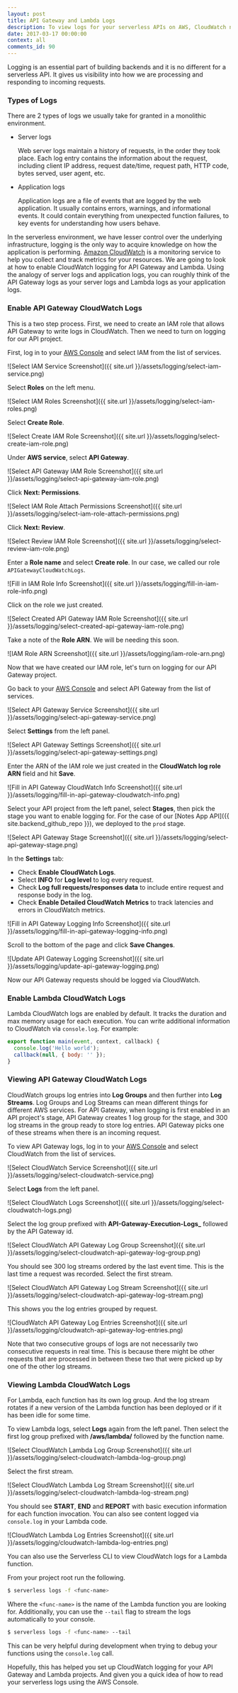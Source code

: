 ```yaml
---
layout: post
title: API Gateway and Lambda Logs
description: To view logs for your serverless APIs on AWS, CloudWatch needs to be enabled for API Gateway and Lambda. CloudWatch logs are ordered by Log Groups and Log Stream. Lambda CloudWatch logs can also be viewed using the Serverless CLI with the “serverless logs” command.
date: 2017-03-17 00:00:00
context: all
comments_id: 90
---
```


Logging is an essential part of building backends and it is no different for a serverless API. It gives us visibility into how we are processing and responding to incoming requests.


### Types of Logs

There are 2 types of logs we usually take for granted in a monolithic environment.

- Server logs

  Web server logs maintain a history of requests, in the order they took place. Each log entry contains the information about the request, including client IP address, request date/time, request path, HTTP code, bytes served, user agent, etc.

- Application logs

  Application logs are a file of events that are logged by the web application. It usually contains errors, warnings, and informational events. It could contain everything from unexpected function failures, to key events for understanding how users behave.

In the serverless environment, we have lesser control over the underlying infrastructure, logging is the only way to acquire knowledge on how the application is performing. [Amazon CloudWatch](https://aws.amazon.com/cloudwatch/) is a monitoring service to help you collect and track metrics for your resources. We are going to look at how to enable CloudWatch logging for API Gateway and Lambda. Using the analogy of server logs and application logs, you can roughly think of the API Gateway logs as your server logs and Lambda logs as your application logs.


### Enable API Gateway CloudWatch Logs

This is a two step process. First, we need to create an IAM role that allows API Gateway to write logs in CloudWatch. Then we need to turn on logging for our API project.

First, log in to your [AWS Console](https://console.aws.amazon.com) and select IAM from the list of services.

![Select IAM Service Screenshot]({{ site.url }}/assets/logging/select-iam-service.png)

Select **Roles** on the left menu.

![Select IAM Roles Screenshot]({{ site.url }}/assets/logging/select-iam-roles.png)

Select **Create Role**.

![Select Create IAM Role Screenshot]({{ site.url }}/assets/logging/select-create-iam-role.png)

Under **AWS service**, select **API Gateway**.

![Select API Gateway IAM Role Screenshot]({{ site.url }}/assets/logging/select-api-gateway-iam-role.png)

Click **Next: Permissions**.

![Select IAM Role Attach Permissions Screenshot]({{ site.url }}/assets/logging/select-iam-role-attach-permissions.png)

Click **Next: Review**.

![Select Review IAM Role Screenshot]({{ site.url }}/assets/logging/select-review-iam-role.png)

Enter a **Role name** and select **Create role**. In our case, we called our role `APIGatewayCloudWatchLogs`.

![Fill in IAM Role Info Screenshot]({{ site.url }}/assets/logging/fill-in-iam-role-info.png)

Click on the role we just created.

![Select Created API Gateway IAM Role Screenshot]({{ site.url }}/assets/logging/select-created-api-gateway-iam-role.png)

Take a note of the **Role ARN**. We will be needing this soon.

![IAM Role ARN Screenshot]({{ site.url }}/assets/logging/iam-role-arn.png)

Now that we have created our IAM role, let's turn on logging for our API Gateway project.

Go back to your [AWS Console](https://console.aws.amazon.com) and select API Gateway from the list of services.

![Select API Gateway Service Screenshot]({{ site.url }}/assets/logging/select-api-gateway-service.png)

Select **Settings** from the left panel.

![Select API Gateway Settings Screenshot]({{ site.url }}/assets/logging/select-api-gateway-settings.png)

Enter the ARN of the IAM role we just created in the **CloudWatch log role ARN** field and hit **Save**.

![Fill in API Gateway CloudWatch Info Screenshot]({{ site.url }}/assets/logging/fill-in-api-gateway-cloudwatch-info.png)

Select your API project from the left panel, select **Stages**, then pick the stage you want to enable logging for. For the case of our [Notes App API]({{ site.backend_github_repo }}), we deployed to the `prod` stage.

![Select API Gateway Stage Screenshot]({{ site.url }}/assets/logging/select-api-gateway-stage.png)

In the **Settings** tab:

- Check **Enable CloudWatch Logs**.
- Select **INFO** for **Log level** to log every request.
- Check **Log full requests/responses data** to include entire request and response body in the log.
- Check **Enable Detailed CloudWatch Metrics** to track latencies and errors in CloudWatch metrics.

![Fill in API Gateway Logging Info Screenshot]({{ site.url }}/assets/logging/fill-in-api-gateway-logging-info.png)

Scroll to the bottom of the page and click **Save Changes**.

![Update API Gateway Logging Screenshot]({{ site.url }}/assets/logging/update-api-gateway-logging.png)

Now our API Gateway requests should be logged via CloudWatch.


### Enable Lambda CloudWatch Logs

Lambda CloudWatch logs are enabled by default. It tracks the duration and max memory usage for each execution. You can write additional information to CloudWatch via `console.log`. For example:

``` javascript
export function main(event, context, callback) {
  console.log('Hello world');
  callback(null, { body: '' });
}
```


### Viewing API Gateway CloudWatch Logs

CloudWatch groups log entries into **Log Groups** and then further into **Log Streams**. Log Groups and Log Streams can mean different things for different AWS services. For API Gateway, when logging is first enabled in an API project's stage, API Gateway creates 1 log group for the stage, and 300 log streams in the group ready to store log entries. API Gateway picks one of these streams when there is an incoming request.

To view API Gateway logs, log in to your [AWS Console](https://console.aws.amazon.com) and select CloudWatch from the list of services.

![Select CloudWatch Service Screenshot]({{ site.url }}/assets/logging/select-cloudwatch-service.png)

Select **Logs** from the left panel.

![Select CloudWatch Logs Screenshot]({{ site.url }}/assets/logging/select-cloudwatch-logs.png)

Select the log group prefixed with **API-Gateway-Execution-Logs_** followed by the API Gateway id.

![Select CloudWatch API Gateway Log Group Screenshot]({{ site.url }}/assets/logging/select-cloudwatch-api-gateway-log-group.png)

You should see 300 log streams ordered by the last event time. This is the last time a request was recorded. Select the first stream.

![Select CloudWatch API Gateway Log Stream Screenshot]({{ site.url }}/assets/logging/select-cloudwatch-api-gateway-log-stream.png)

This shows you the log entries grouped by request.

![CloudWatch API Gateway Log Entries Screenshot]({{ site.url }}/assets/logging/cloudwatch-api-gateway-log-entries.png)

Note that two consecutive groups of logs are not necessarily two consecutive requests in real time. This is because there might be other requests that are processed in between these two that were picked up by one of the other log streams.


### Viewing Lambda CloudWatch Logs

For Lambda, each function has its own log group. And the log stream rotates if a new version of the Lambda function has been deployed or if it has been idle for some time.

To view Lambda logs, select **Logs** again from the left panel. Then select the first log group prefixed with **/aws/lambda/** followed by the function name.

![Select CloudWatch Lambda Log Group Screenshot]({{ site.url }}/assets/logging/select-cloudwatch-lambda-log-group.png)

Select the first stream.

![Select CloudWatch Lambda Log Stream Screenshot]({{ site.url }}/assets/logging/select-cloudwatch-lambda-log-stream.png)

You should see **START**, **END** and **REPORT** with basic execution information for each function invocation. You can also see content logged via `console.log` in your Lambda code.

![CloudWatch Lambda Log Entries Screenshot]({{ site.url }}/assets/logging/cloudwatch-lambda-log-entries.png)

You can also use the Serverless CLI to view CloudWatch logs for a Lambda function.

From your project root run the following.

``` bash
$ serverless logs -f <func-name>
```

Where the `<func-name>` is the name of the Lambda function you are looking for. Additionally, you can use the `--tail` flag to stream the logs automatically to your console.

``` bash
$ serverless logs -f <func-name> --tail
```

This can be very helpful during development when trying to debug your functions using the `console.log` call.


Hopefully, this has helped you set up CloudWatch logging for your API Gateway and Lambda projects. And given you a quick idea of how to read your serverless logs using the AWS Console.
